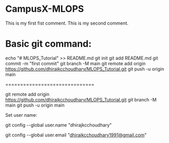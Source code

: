 # CampusX-MLOPS
This is my first fist comment.
This is my second comment.

Basic git command:
=============================
echo "# MLOPS_Tutorial" >> README.md
  git init
  git add README.md
  git commit -m "first commit"
  git branch -M main
  git remote add origin https://github.com/dhirajkcchoudhary/MLOPS_Tutorial.git
  git push -u origin main
  
==============================

git remote add origin https://github.com/dhirajkcchoudhary/MLOPS_Tutorial.git
  git branch -M main
  git push -u origin main
  
  
Set user name:

git config --global user.name "dhirajkcchoudhary"

git config --global user.email "dhirajkcchoudhary1991@gmail.com"